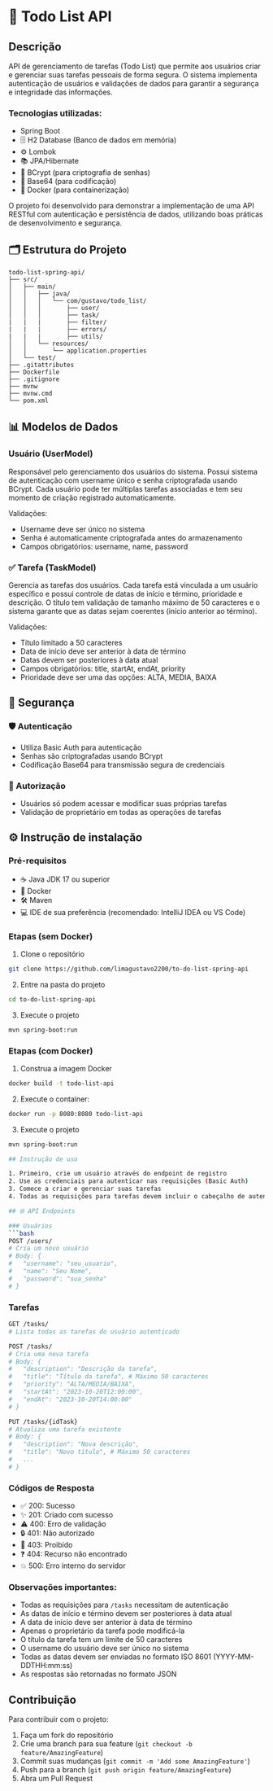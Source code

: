 # 📝 Todo List API

## Descrição
API de gerenciamento de tarefas (Todo List) que permite aos usuários criar e gerenciar suas tarefas pessoais de forma segura. O sistema implementa autenticação de usuários e validações de dados para garantir a segurança e integridade das informações.

### Tecnologias utilizadas:
- Spring Boot
- 🗄️ H2 Database (Banco de dados em memória)
- ⚙️ Lombok
- 📚 JPA/Hibernate
- 🔐 BCrypt (para criptografia de senhas)
- 🧩 Base64 (para codificação)
- 🐳 Docker (para containerização)

O projeto foi desenvolvido para demonstrar a implementação de uma API RESTful com autenticação e persistência de dados, utilizando boas práticas de desenvolvimento e segurança.

## 🗂️ Estrutura do Projeto
```
todo-list-spring-api/
├── src/
│   ├── main/
│   │   ├── java/
│   │   │   └── com/gustavo/todo_list/
│   │   │       ├── user/           
│   │   │       ├── task/           
|   |   |       ├── filter/ 
|   |   |       ├── errors/
|   |   |       ├── utils/   
│   │   └── resources/
│   │       └── application.properties
│   └── test/                                         
├── .gitattributes 
├── Dockerfile                  
├── .gitignore                      
├── mvnw                          
├── mvnw.cmd                       
└── pom.xml                        
```

## 📊 Modelos de Dados

### Usuário (UserModel)
Responsável pelo gerenciamento dos usuários do sistema. Possui sistema de autenticação com username único e senha criptografada usando BCrypt. Cada usuário pode ter múltiplas tarefas associadas e tem seu momento de criação registrado automaticamente.

Validações:
- Username deve ser único no sistema
- Senha é automaticamente criptografada antes do armazenamento
- Campos obrigatórios: username, name, password

### ✅  Tarefa (TaskModel)
Gerencia as tarefas dos usuários. Cada tarefa está vinculada a um usuário específico e possui controle de datas de início e término, prioridade e descrição. O título tem validação de tamanho máximo de 50 caracteres e o sistema garante que as datas sejam coerentes (início anterior ao término).

Validações:
- Título limitado a 50 caracteres
- Data de início deve ser anterior à data de término
- Datas devem ser posteriores à data atual
- Campos obrigatórios: title, startAt, endAt, priority
- Prioridade deve ser uma das opções: ALTA, MEDIA, BAIXA

## 🔐 Segurança

### 🛡️ Autenticação
- Utiliza Basic Auth para autenticação
- Senhas são criptografadas usando BCrypt
- Codificação Base64 para transmissão segura de credenciais

### 🚫 Autorização
- Usuários só podem acessar e modificar suas próprias tarefas
- Validação de proprietário em todas as operações de tarefas

## ⚙️ Instrução de instalação

### Pré-requisitos
- ☕ Java JDK 17 ou superior
- 🐳 Docker
- 🛠️ Maven
- 💻 IDE de sua preferência (recomendado: IntelliJ IDEA ou VS Code)

### Etapas (sem Docker)

1. Clone o repositório
```bash
git clone https://github.com/limagustavo2200/to-do-list-spring-api
```

2. Entre na pasta do projeto
```bash
cd to-do-list-spring-api
```

3. Execute o projeto
```bash
mvn spring-boot:run
```

### Etapas (com Docker)

1. Construa a imagem Docker
```bash
docker build -t todo-list-api
```

2. Execute o container:
```bash
docker run -p 8080:8080 todo-list-api
```

3. Execute o projeto
```bash
mvn spring-boot:run

## Instrução de uso

1. Primeiro, crie um usuário através do endpoint de registro
2. Use as credenciais para autenticar nas requisições (Basic Auth)
3. Comece a criar e gerenciar suas tarefas
4. Todas as requisições para tarefas devem incluir o cabeçalho de autenticação

## 🌐 API Endpoints

### Usuários
```bash
POST /users/
# Cria um novo usuário
# Body: {
#   "username": "seu_usuario",
#   "name": "Seu Nome",
#   "password": "sua_senha"
# }
```

### Tarefas
```bash
GET /tasks/
# Lista todas as tarefas do usuário autenticado

POST /tasks/
# Cria uma nova tarefa
# Body: {
#   "description": "Descrição da tarefa",
#   "title": "Título da tarefa", # Máximo 50 caracteres
#   "priority": "ALTA/MEDIA/BAIXA",
#   "startAt": "2023-10-20T12:00:00",
#   "endAt": "2023-10-20T14:00:00"
# }

PUT /tasks/{idTask}
# Atualiza uma tarefa existente
# Body: {
#   "description": "Nova descrição",
#   "title": "Novo título", # Máximo 50 caracteres
#   ...
# }
```

### Códigos de Resposta
- ✅ 200: Sucesso
- ✨ 201: Criado com sucesso
- ⚠️ 400: Erro de validação
- 🔒 401: Não autorizado
- 🚫 403: Proibido
- ❓ 404: Recurso não encontrado
- 💥 500: Erro interno do servidor


### Observações importantes:
- Todas as requisições para `/tasks` necessitam de autenticação
- As datas de início e término devem ser posteriores à data atual
- A data de início deve ser anterior à data de término
- Apenas o proprietário da tarefa pode modificá-la
- O título da tarefa tem um limite de 50 caracteres
- O username do usuário deve ser único no sistema
- Todas as datas devem ser enviadas no formato ISO 8601 (YYYY-MM-DDTHH:mm:ss)
- As respostas são retornadas no formato JSON

## Contribuição
Para contribuir com o projeto:
1. Faça um fork do repositório
2. Crie uma branch para sua feature (`git checkout -b feature/AmazingFeature`)
3. Commit suas mudanças (`git commit -m 'Add some AmazingFeature'`)
4. Push para a branch (`git push origin feature/AmazingFeature`)
5. Abra um Pull Request


